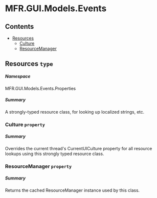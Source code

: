 <a name='assembly'></a>
# MFR.GUI.Models.Events

## Contents

- [Resources](#T-MFR.GUI.Models.Events-Properties-Resources 'MFR.GUI.Models.Events.Properties.Resources')
  - [Culture](#P-MFR.GUI.Models.Events-Properties-Resources-Culture 'MFR.GUI.Models.Events.Properties.Resources.Culture')
  - [ResourceManager](#P-MFR.GUI.Models.Events-Properties-Resources-ResourceManager 'MFR.GUI.Models.Events.Properties.Resources.ResourceManager')

<a name='T-MFR.GUI.Models.Events-Properties-Resources'></a>
## Resources `type`

##### Namespace

MFR.GUI.Models.Events.Properties

##### Summary

A strongly-typed resource class, for looking up localized strings, etc.

<a name='P-MFR.GUI.Models.Events-Properties-Resources-Culture'></a>
### Culture `property`

##### Summary

Overrides the current thread's CurrentUICulture property for all
  resource lookups using this strongly typed resource class.

<a name='P-MFR.GUI.Models.Events-Properties-Resources-ResourceManager'></a>
### ResourceManager `property`

##### Summary

Returns the cached ResourceManager instance used by this class.
